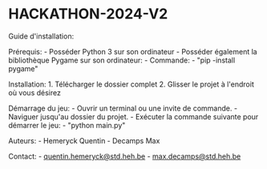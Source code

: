 # HACKATHON-2024-V2

Guide d'installation:

Prérequis:
    - Posséder Python 3 sur son ordinateur 
    - Posséder également la bibliothèque Pygame sur son ordinateur:
        - Commande:
            - "pip -install pygame"

Installation:
    1. Télécharger le dossier complet
    2. Glisser le projet à l'endroit où vous désirez

Démarrage du jeu:
    - Ouvrir un terminal ou une invite de commande.
    - Naviguer jusqu'au dossier du projet.
    - Exécuter la commande suivante pour démarrer le jeu:
        - "python main.py"

Auteurs:
    - Hemeryck Quentin
    - Decamps Max

Contact:
    - quentin.hemeryck@std.heh.be
    - max.decamps@std.heh.be

